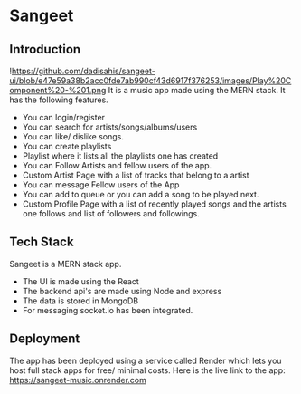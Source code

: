 # Sangeet

## Introduction
!https://github.com/dadisahis/sangeet-ui/blob/e47e59a38b2acc0fde7ab990cf43d6917f376253/images/Play%20Component%20-%201.png
 It is a music app made using the MERN stack. It has the following features.
- You can login/register
- You can search for artists/songs/albums/users
- You can like/ dislike songs.
- You can create playlists
- Playlist where it lists all the playlists one has created
- You can Follow Artists and fellow users of the app.
- Custom Artist Page with a list of tracks that belong to a artist
- You can message Fellow users of the App
- You can add to queue or you can add a song to be played next.
- Custom Profile Page with a list of recently played songs and the artists one follows and list of followers and followings.

## Tech Stack 
Sangeet is a MERN stack app.
- The UI is made using the React
- The backend api's are made using Node and express
- The data is stored in MongoDB
- For messaging socket.io has been integrated.

## Deployment
The app has been deployed using a service called Render which lets you host full stack apps for free/ minimal costs.
Here is the live link to the app: https://sangeet-music.onrender.com
